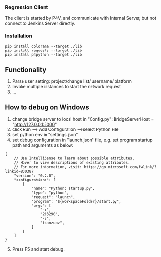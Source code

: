 ### Regression Client

The client is started by P4V, and communicate with Internal Server, but not connect to Jenkins Server directly.

### Installation

```
pip install colorama --target ./lib
pip install requests --target ./lib
pip install p4python --target ./lib
```



## Functionality

1. Parse user setting: project/change list/ username/ platform
2. Invoke multiple instances to start the network request
3. ...

## How to debug on Windows
1. change bridge server to local host in "Config.py": BridgeServerHost = "http://127.0.0.1:5000"
2. click Run --> Add Configuration -->select Python File
3. set python env in "settings.json"
4. set debug configuration in "launch.json" file, e.g. set program startup path and arguments as below:
```
{
    // Use IntelliSense to learn about possible attributes.
    // Hover to view descriptions of existing attributes.
    // For more information, visit: https://go.microsoft.com/fwlink/?linkid=830387
    "version": "0.2.0",
    "configurations": [
        {
            "name": "Python: startup.py",
            "type": "python",
            "request": "launch",
            "program": "${workspaceFolder}/start.py",
            "args": [
                "-c",
                "203290",
                "-u",
                "tianzuoz",
            ]
        }
    ]
}
```
5. Press F5 and start debug.